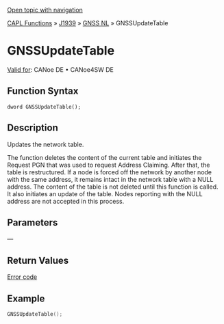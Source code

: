 [Open topic with navigation](../../../../../../CANoeDEFamily.htm#Topics/CAPLFunctions/J1939/GNSSNodeLayer/Functions/CAPLfunctionGNSSupdatetable.md)

[CAPL Functions](../../../CAPLfunctions.md) » [J1939](../../CAPLfunctionsJ1939StartPage.md) » [GNSS NL](../CAPLfunctionsGNSSNLOverview.md) » GNSSUpdateTable

# GNSSUpdateTable

[Valid for](../../../../Shared/FeatureAvailability.md):  CANoe DE • CANoe4SW DE

## Function Syntax

```
dword GNSSUpdateTable();
```

## Description

Updates the network table.

The function deletes the content of the current table and initiates the Request PGN that was used to request Address Claiming. After that, the table is restructured. If a node is forced off the network by another node with the same address, it remains intact in the network table with a NULL address. The content of the table is not deleted until this function is called. It also initiates an update of the table. Nodes reporting with the NULL address are not accepted in this process.

## Parameters

—

## Return Values

[Error code](../CAPLfunctionsGNSSNLErrorCodesGetLastError.md)

## Example

```c
GNSSUpdateTable();
```
